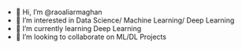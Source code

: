 - 👋 Hi, I’m @raoaliarmaghan
- 👀 I’m interested in Data Science/ Machine Learning/ Deep Learning
- 🌱 I’m currently learning Deep Learning
- 💞️ I’m looking to collaborate on ML/DL Projects

<!---
raoaliarmaghan/raoaliarmaghan is a ✨ special ✨ repository because its `README.md` (this file) appears on your GitHub profile.
You can click the Preview link to take a look at your changes.
--->

